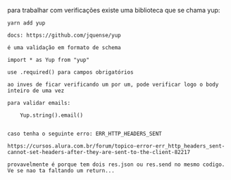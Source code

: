para trabalhar com verificações existe uma biblioteca que se chama yup:

    yarn add yup

    docs: https://github.com/jquense/yup

    é uma validação em formato de schema 

    import * as Yup from "yup"

    use .required() para campos obrigatórios

    ao inves de ficar verificando um por um, pode verificar logo o body inteiro de uma vez

    para validar emails:

        Yup.string().email()

    
    caso tenha o seguinte erro: ERR_HTTP_HEADERS_SENT

    https://cursos.alura.com.br/forum/topico-error-err_http_headers_sent-cannot-set-headers-after-they-are-sent-to-the-client-82217

    provavelmente é porque tem dois res.json ou res.send no mesmo codigo. Ve se nao ta faltando um return...